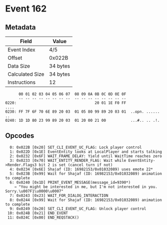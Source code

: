 # Event 162

## Metadata

| Field           | Value    |
|-----------------|----------|
| Event Index     | 4/5      |
| Offset          | 0x022B   |
| Data Size       | 34 bytes |
| Calculated Size | 34 bytes |
| Instructions    | 12       |

```
      00 01 02 03 04 05 06 07  08 09 0A 0B 0C 0D 0E 0F
      -- -- -- -- -- -- -- --  -- -- -- -- -- -- -- --
0220:                                   20 01 1E F0 FF              ....
0230: FF 7F 6F 70 6E 89 20 03  01 05 80 99 89 20 03 01  ..opn. ...... ..
0240: 1D 1D 80 23 99 89 20 03  01 20 00 21 00           ...#.. .. .!.   
```

## Opcodes

```
  0: 0x022B [0x20] SET_CLI_EVENT_UC_FLAG: Lock player control
  1: 0x022D [0x1E] EventEntity looks at LocalPlayer and starts talking
  2: 0x0232 [0x6F] WAIT_FRAME_DELAY: Yield until WaitTime reaches zero
  3: 0x0233 [0x70] WAIT_ENTITY_RENDER_FLAG: Wait while EventEntity->Render.Flags3 bit 2 is set (cancel turn if not)
  4: 0x0234 [0x6E] Shajaf (ID: 16982153/0x01032089) uses emote 22*
  5: 0x023B [0x99] Wait for Shajaf (ID: 16982153/0x01032089) animation to complete
  6: 0x0240 [0x1D] PRINT_EVENT_MESSAGE(message_id=9390*)
    → "You might be interested in me, but I'm not interested in you. Sorry.\u007F1\u0000\u0007"
  7: 0x0243 [0x23] WAIT_FOR_DIALOG_INTERACTION
  8: 0x0244 [0x99] Wait for Shajaf (ID: 16982153/0x01032089) animation to complete
  9: 0x0249 [0x20] SET_CLI_EVENT_UC_FLAG: Unlock player control
 10: 0x024B [0x21] END_EVENT
 11: 0x024C [0x00] END_REQSTACK()
```
